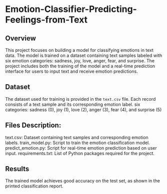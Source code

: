 # Emotion-Classifier-Predicting-Feelings-from-Text

## Overview
This project focuses on building a model for classifying emotions in text data. The model is trained on a dataset containing text samples labeled with six emotion categories: sadness, joy, love, anger, fear, and surprise. The project includes both the training of the model and a real-time prediction interface for users to input text and receive emotion predictions.

## Dataset
The dataset used for training is provided in the `text.csv` file. Each record consists of a text sample and its corresponding emotion label.
six categories: sadness (0), joy (1), love (2), anger (3), fear (4), and surprise (5) 

## Files Description:

text.csv: Dataset containing text samples and corresponding emotion labels.
train_model.py: Script to train the emotion classification model.
predict_emotion.py: Script for real-time emotion prediction based on user input.
requirements.txt: List of Python packages required for the project.

## Results
The trained model achieves good accuracy on the test set, as shown in the printed classification report.
